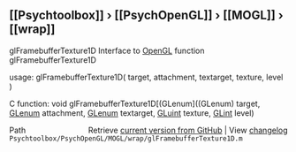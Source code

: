 ## [[Psychtoolbox]] &#8250; [[PsychOpenGL]] &#8250; [[MOGL]] &#8250; [[wrap]]

glFramebufferTexture1D  Interface to [OpenGL](OpenGL) function glFramebufferTexture1D  
  
usage:  glFramebufferTexture1D( target, attachment, textarget, texture, level )  
  
C function:  void glFramebufferTexture1D[(GLenum]((GLenum) target, [GLenum](GLenum) attachment, [GLenum](GLenum) textarget, [GLuint](GLuint) texture, [GLint](GLint) level)  




<div class="code_header" style="text-align:right;">
  <span style="float:left;">Path&nbsp;&nbsp;</span> <span class="counter">Retrieve <a href=
  "https://raw.github.com/Psychtoolbox-3/Psychtoolbox-3/beta/Psychtoolbox/PsychOpenGL/MOGL/wrap/glFramebufferTexture1D.m">current version from GitHub</a> | View <a href=
  "https://github.com/Psychtoolbox-3/Psychtoolbox-3/commits/beta/Psychtoolbox/PsychOpenGL/MOGL/wrap/glFramebufferTexture1D.m">changelog</a></span>
</div>
<div class="code">
  <code>Psychtoolbox/PsychOpenGL/MOGL/wrap/glFramebufferTexture1D.m</code>
</div>

